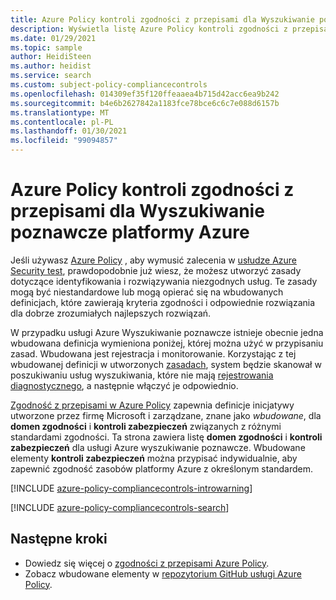 ```yaml
---
title: Azure Policy kontroli zgodności z przepisami dla Wyszukiwanie poznawcze platformy Azure
description: Wyświetla listę Azure Policy kontroli zgodności z przepisami, które są dostępne dla Wyszukiwanie poznawcze platformy Azure. Te wbudowane definicje zasad zapewniają typowe podejścia do zarządzania zgodnością zasobów platformy Azure.
ms.date: 01/29/2021
ms.topic: sample
author: HeidiSteen
ms.author: heidist
ms.service: search
ms.custom: subject-policy-compliancecontrols
ms.openlocfilehash: 014309ef35f120ffeaaea4b715d42acc6ea9b242
ms.sourcegitcommit: b4e6b2627842a1183fce78bce6c6c7e088d6157b
ms.translationtype: MT
ms.contentlocale: pl-PL
ms.lasthandoff: 01/30/2021
ms.locfileid: "99094857"
---
```

# <a name="azure-policy-regulatory-compliance-controls-for-azure-cognitive-search"></a>Azure Policy kontroli zgodności z przepisami dla Wyszukiwanie poznawcze platformy Azure

Jeśli używasz [Azure Policy](../governance/policy/overview.md) , aby wymusić zalecenia w [usłudze Azure Security test](../security/benchmarks/introduction.md), prawdopodobnie już wiesz, że możesz utworzyć zasady dotyczące identyfikowania i rozwiązywania niezgodnych usług. Te zasady mogą być niestandardowe lub mogą opierać się na wbudowanych definicjach, które zawierają kryteria zgodności i odpowiednie rozwiązania dla dobrze zrozumiałych najlepszych rozwiązań.

W przypadku usługi Azure Wyszukiwanie poznawcze istnieje obecnie jedna wbudowana definicja wymieniona poniżej, której można użyć w przypisaniu zasad. Wbudowana jest rejestracja i monitorowanie. Korzystając z tej wbudowanej definicji w utworzonych [zasadach](../governance/policy/assign-policy-portal.md), system będzie skanował w poszukiwaniu usług wyszukiwania, które nie mają [rejestrowania diagnostycznego](search-monitor-logs.md), a następnie włączyć je odpowiednio.

[Zgodność z przepisami w Azure Policy](../governance/policy/concepts/regulatory-compliance.md) zapewnia definicje inicjatywy utworzone przez firmę Microsoft i zarządzane, znane jako _wbudowane_, dla **domen zgodności** i **kontroli zabezpieczeń** związanych z różnymi standardami zgodności. Ta strona zawiera listę **domen zgodności** i **kontroli zabezpieczeń** dla usługi Azure wyszukiwanie poznawcze. Wbudowane elementy **kontroli zabezpieczeń** można przypisać indywidualnie, aby zapewnić zgodność zasobów platformy Azure z określonym standardem.

[!INCLUDE [azure-policy-compliancecontrols-introwarning](../../includes/policy/standards/intro-warning.md)]

[!INCLUDE [azure-policy-compliancecontrols-search](../../includes/policy/standards/byrp/microsoft.search.md)]

## <a name="next-steps"></a>Następne kroki

- Dowiedz się więcej o [zgodności z przepisami Azure Policy](../governance/policy/concepts/regulatory-compliance.md).
- Zobacz wbudowane elementy w [repozytorium GitHub usługi Azure Policy](https://github.com/Azure/azure-policy).
